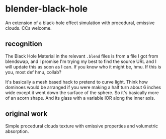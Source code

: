 # blender-black-hole
An extension of a black-hole effect simulation with procedural, emissive clouds. CCs welcome.

## recognition
The Black Hole Material in the relevant `.blend` files is from a file I got from blendswap, and I promise I'm trying my best to find the source URL and I will update this as soon as I can.
If you know who it might be, hmu.
If this *is* you, most def hmu, collab?

It's basically a mesh based hack to pretend to curve light.
Think how dominoes would be arranged if you were making a half turn about 6 inches wide except it went down the surface of the sphere.
So it's basically more of an acorn shape.
And its glass with a variable IOR along the inner axis.

## original work
Simple procedural clouds texture with emissive properties and volumetric absorption. 
